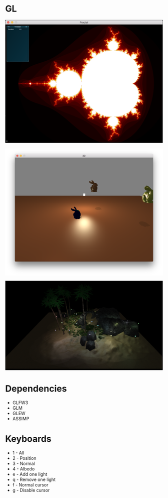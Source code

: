 # GL

![alt text](https://github.com/VadimKleiman/GL/blob/master/Fractal.png)

![alt text](https://github.com/VadimKleiman/GL/blob/master/HW02.png)

![alt text](https://github.com/VadimKleiman/GL/blob/master/HW03.png)

# Dependencies
* GLFW3
* GLM
* GLEW
* ASSIMP
# Keyboards
* 1 - All
* 2 - Position
* 3 - Normal
* 4 - Albedo
* e - Add one light
* q - Remove one light
* f - Normal cursor
* g - Disable cursor
